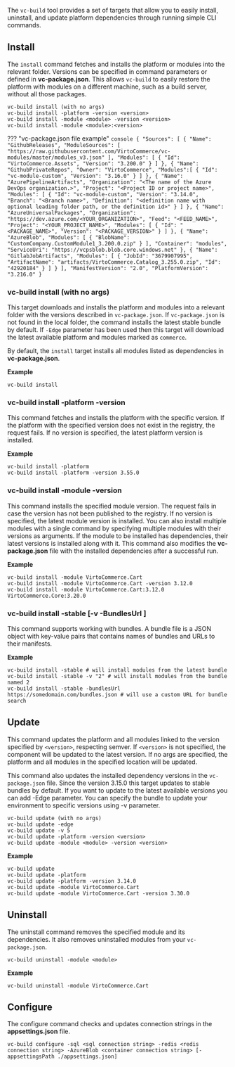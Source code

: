 The `vc-build` tool provides a set of targets that allow you to easily install, uninstall, and update platform dependencies through running simple CLI commands.

## Install

The `install` command fetches and installs the platform or modules into the relevant folder. Versions can be specified in command parameters or defined in **vc-package.json**. This allows `vc-build` to easily restore the platform with modules on a different machine, such as a build server, without all those packages.

```console
vc-build install (with no args)
vc-build install -platform -version <version>
vc-build install -module <module> -version <version>
vc-build install -module <module>:<version>
```

??? "vc-package.json file example"
    ```console
    {
      "Sources": [
        {
          "Name": "GithubReleases",
          "ModuleSources": [
            "https://raw.githubusercontent.com/VirtoCommerce/vc-modules/master/modules_v3.json"
          ],
          "Modules": [
            {
              "Id": "VirtoCommerce.Assets",
              "Version": "3.200.0"
            }
          ]
        },
        {
          "Name": "GithubPrivateRepos",
          "Owner": "VirtoCommerce",
          "Modules":[
            {
              "Id": "vc-module-custom",
              "Version": "3.16.0"
            }
          ]
        },
        {
          "Name": "AzurePipelineArtifacts",
          "Organization": "<The name of the Azure DevOps organization.>",
          "Project": "<Project ID or project name>",
          "Modules": [
            {
              "Id": "vc-module-custom",
              "Version": "3.14.0",
              "Branch": "<Branch name>",
              "Definition": "<definition name with optional leading folder path, or the definition id>"
            }
          ]
        },
        {
          "Name": "AzureUniversalPackages",
          "Organization": "https://dev.azure.com/<YOUR_ORGANIZATION>",
          "Feed": "<FEED_NAME>",
          "Project": "<YOUR_PROJECT_NAME>",
          "Modules": [
            {
              "Id": "<PACKAGE_NAME>",
              "Version": "<PACKAGE_VERSION>"
            }
          ]
        },
        {
          "Name": "AzureBlob",
          "Modules": [
            {
              "BlobName": "CustomCompany.CustomModule1_3.200.0.zip"
            }
        ],
          "Container": "modules",
          "ServiceUri": "https://vcpsblob.blob.core.windows.net"
        },
        {
          "Name": "GitlabJobArtifacts",
          "Modules": [
            {
              "JobId": "3679907995",
              "ArtifactName": "artifacts/VirtoCommerce.Catalog_3.255.0.zip",
              "Id": "42920184"
            }
          ]
        }
      ],
      "ManifestVersion": "2.0",
      "PlatformVersion": "3.216.0"
    }
    ```


### vc-build install (with no args)

This target downloads and installs the platform and modules into a relevant folder with the versions described in `vc-package.json`.
If `vc-package.json` is not found in the local folder, the command installs the latest stable bundle by default. If `-Edge` parameter has been used then this target will download the latest available platform and modules marked as `commerce`.

By default, the `install` target installs all modules listed as dependencies in **vc-package.json**.

**Example**

```console
vc-build install
```

### vc-build install -platform -version <version>

This command fetches and installs the platform with the specific version. If the platform with the specified version does not exist in the registry, the request fails. If no version is specified, the latest platform version is installed.

**Example**

```console
vc-build install -platform
vc-build install -platform -version 3.55.0
```

### vc-build install -module -version <version>

This command installs the specified module version. The request fails in case the version has not been published to the registry. If no version is specified, the latest module version is installed. You can also install multiple modules with a single command by specifying multiple modules with their versions as arguments. If the module to be installed has dependencies, their latest versions is installed along with it. This command also modifies the **vc-package.json** file with the installed dependencies after a successful run.

**Example**

```console
vc-build install -module VirtoCommerce.Cart
vc-build install -module VirtoCommerce.Cart -version 3.12.0
vc-build install -module VirtoCommerce.Cart:3.12.0 VirtoCommerce.Core:3.20.0
```

### vc-build install -stable [-v <bundle name> -BundlesUrl <custom url to bundles json>]

This command supports working with bundles. A bundle file is a JSON object with key-value pairs that contains names of bundles and URLs to their manifests.

**Example**

```console
vc-build install -stable # will install modules from the latest bundle
vc-build install -stable -v "2" # will install modules from the bundle named 2
vc-build install -stable -bundlesUrl https://somedomain.com/bundles.json # will use a custom URL for bundle search
```

## Update

This command updates the platform and all modules linked to the version specified by `<version>`, respecting semver.
If `<version>` is not specified, the component will be updated to the latest version.
If no args are specified, the platform and all modules in the specified location will be updated.

This command also updates the installed dependency versions in the `vc-package.json` file.
Since the version 3.15.0 this target updates to stable bundles by default. If you want to update to the latest available versions you can add -Edge parameter.
You can specify the bundle to update your environment to specific versions using -v <bundle name> parameter.

```console
vc-build update (with no args)
vc-build update -edge
vc-build update -v 5
vc-build update -platform -version <version>
vc-build update -module <module> -version <version>
```

**Example**

```console
vc-build update
vc-build update -platform
vc-build update -platform -version 3.14.0
vc-build update -module VirtoCommerce.Cart
vc-build update -module VirtoCommerce.Cart -version 3.30.0
```

## Uninstall

The uninstall command removes the specified module and its dependencies. It also removes uninstalled modules from your `vc-package.json`.

```console
vc-build uninstall -module <module>
```

**Example**
```console
vc-build uninstall -module VirtoCommerce.Cart
```

## Configure

The configure command checks and updates connection strings in the **appsettings.json** file.

```console
vc-build configure -sql <sql connection string> -redis <redis connection string> -AzureBlob <container connection string> [-appsettingsPath ./appsettings.json]
```
